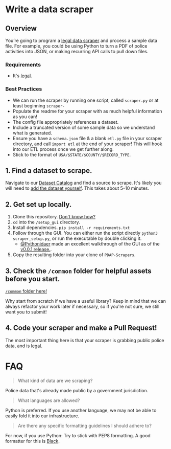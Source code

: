 # Write a data scraper

## Overview

You’re going to program a [legal data scraper](https://docs.pdap.io/meta/legal/legal-data-scraping) and process a sample data file. For example, you could be using Python to turn a PDF of police activities into JSON, or making recurring API calls to pull down files.

### Requirements

- It's [legal](https://docs.pdap.io/meta/legal/legal-data-scraping).

### Best Practices
- We can run the scraper by running one script, called `scraper.py` or at least beginning `scraper-`
- Populate the readme for your scraper with as much helpful information as you can!
- The config file appropriately references a dataset.
- Include a truncated version of some sample data so we understand what is generated.
- Ensure you have a `schema.json` file & a blank `etl.py` file in your scraper directory, and call `import etl` at the end of your scraper! This will hook into our ETL process once we get further along.
- Stick to the format of `USA/$STATE/$COUNTY/$RECORD_TYPE`.

## 1. Find a dataset to scrape.

Navigate to our [Dataset Catalog](https://www.dolthub.com/repositories/pdap/datasets) and find a source to scrape. It's likely you will need to [add the dataset yourself](https://docs.pdap.io/components/data-collection/dataset-catalog/submit-or-update-datasets). This takes about 5–10 minutes. 


## 2. Get set up locally.

1. Clone this repository. [Don't know how?](https://docs.github.com/en/github/creating-cloning-and-archiving-repositories/cloning-a-repository-from-github/cloning-a-repository)
2. `cd` into the `/setup_gui` directory.
3. Install dependencies. `pip install -r requirements.txt`
4. Follow through the GUI. You can either run the script directly `python3 scraper_setup.py`, or run the executable by double clicking it.
   - [@Pythonidaer](https://github.com/Pythonidaer/pythonidaer) made an excellent walkthrough of the GUI as of the [v0.0.1 release.](https://github.com/Police-Data-Accessibility-Project/PDAP-Scrapers/releases/tag/v0.0.1).
6. Copy the resulting folder into your clone of `PDAP-Scrapers`.

## 3. Check the `/common` folder for helpful assets before you start. 
[`/common` folder here!](https://github.com/Police-Data-Accessibility-Project/PDAP-Scrapers/tree/main/common/)

Why start from scratch if we have a useful library? Keep in mind that we can always refactor your work later if necessary, so if you're not sure, we still want 
you to submit!

## 4. Code your scraper and make a Pull Request!
The most important thing here is that your scraper is grabbing public police data, and is [legal](https://docs.pdap.io/meta/legal/legal-data-scraping).


# FAQ

> What kind of data are we scraping?

Police data that's already made public by a government jurisdiction.

> What languages are allowed?

Python is preferred. If you use another language, we may not be able to easily fold it into our infrastructure.

> Are there any specific formatting guidelines I should adhere to?

For now, if you use Python: Try to stick with PEP8 formatting. A good formatter for this is [Black](https://github.com/psf/black).

